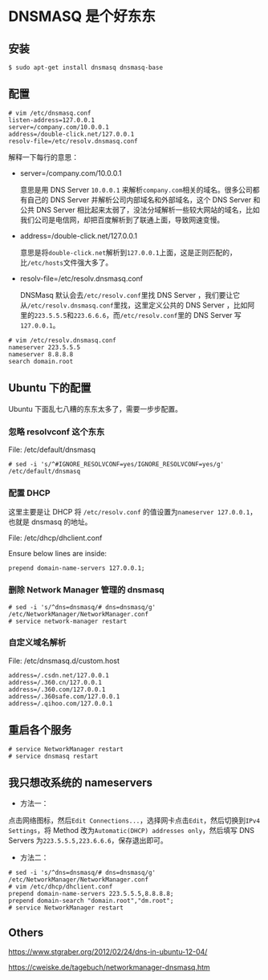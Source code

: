 # DNSMASQ 是个好东东

## 安装

```
$ sudo apt-get install dnsmasq dnsmasq-base
```

## 配置

```
# vim /etc/dnsmasq.conf
listen-address=127.0.0.1
server=/company.com/10.0.0.1
address=/double-click.net/127.0.0.1
resolv-file=/etc/resolv.dnsmasq.conf
```

解释一下每行的意思：

* server=/company.com/10.0.0.1

    意思是用 DNS Server `10.0.0.1` 来解析`company.com`相关的域名。很多公司都有自己的 DNS Server 并解析公司内部域名和外部域名，这个 DNS Server 和公共 DNS Server 相比起来太弱了，没法分域解析一些较大网站的域名，比如我们公司是电信网，却把百度解析到了联通上面，导致网速变慢。

* address=/double-click.net/127.0.0.1

    意思是将`double-click.net`解析到`127.0.0.1`上面，这是正则匹配的，比`/etc/hosts`文件强大多了。

* resolv-file=/etc/resolv.dnsmasq.conf

    DNSMasq 默认会去`/etc/resolv.conf`里找 DNS Server ，我们要让它从`/etc/resolv.dnsmasq.conf`里找，这里定义公共的 DNS Server ，比如阿里的`223.5.5.5`和`223.6.6.6`，而`/etc/resolv.conf`里的 DNS Server 写`127.0.0.1`。

```
# vim /etc/resolv.dnsmasq.conf
nameserver 223.5.5.5
nameserver 8.8.8.8
search domain.root
```

## Ubuntu 下的配置

Ubuntu 下面乱七八糟的东东太多了，需要一步步配置。

### 忽略 resolvconf 这个东东

File: /etc/default/dnsmasq

```
# sed -i 's/^#IGNORE_RESOLVCONF=yes/IGNORE_RESOLVCONF=yes/g' /etc/default/dnsmasq
```

### 配置 DHCP

这里主要是让 DHCP 将 `/etc/resolv.conf` 的值设置为`nameserver 127.0.0.1`，也就是 dnsmasq 的地址。

File: /etc/dhcp/dhclient.conf

Ensure below lines are inside:

```
prepend domain-name-servers 127.0.0.1;
```

### 删除 Network Manager 管理的 dnsmasq

```
# sed -i 's/^dns=dnsmasq/# dns=dnsmasq/g' /etc/NetworkManager/NetworkManager.conf
# service network-manager restart
```

### 自定义域名解析

File: /etc/dnsmasq.d/custom.host

```
address=/.csdn.net/127.0.0.1
address=/.360.cn/127.0.0.1
address=/.360.com/127.0.0.1
address=/.360safe.com/127.0.0.1
address=/.qihoo.com/127.0.0.1
```

## 重启各个服务

```
# service NetworkManager restart
# service dnsmasq restart
```

## 我只想改系统的 nameservers

* 方法一：

点击网络图标，然后`Edit Connections...`，选择网卡点击`Edit`，然后切换到`IPv4 Settings`，将 Method 改为`Automatic(DHCP) addresses only`，然后填写 DNS Servers 为`223.5.5.5,223.6.6.6`，保存退出即可。

* 方法二：

```
# sed -i 's/^dns=dnsmasq/# dns=dnsmasq/g' /etc/NetworkManager/NetworkManager.conf
# vim /etc/dhcp/dhclient.conf
prepend domain-name-servers 223.5.5.5,8.8.8.8;
prepend domain-search "domain.root","dm.root";
# service NetworkManager restart
```

<!--
## Mac OSX

```
$ brew install dnsmasq
$ cp /usr/local/opt/dnsmasq/dnsmasq.conf.example /usr/local/etc/dnsmasq.conf
$ vim /usr/local/etc/dnsmasq.conf
$ sudo cp -fv /usr/local/opt/dnsmasq/*.plist /Library/LaunchDaemons
$ sudo chown root /Library/LaunchDaemons/homebrew.mxcl.dnsmasq.plist
$ sudo launchctl load /Library/LaunchDaemons/homebrew.mxcl.dnsmasq.plist # use unload to stop
```
-->

## Others

<https://www.stgraber.org/2012/02/24/dns-in-ubuntu-12-04/>

<https://cweiske.de/tagebuch/networkmanager-dnsmasq.htm>
